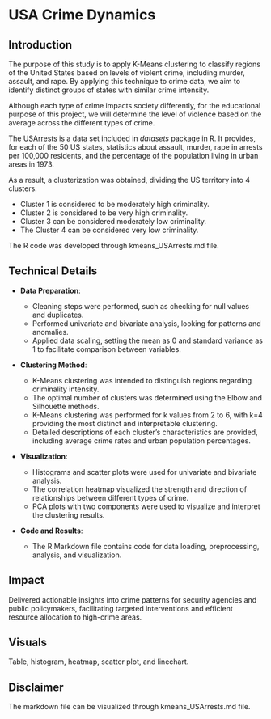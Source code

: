 # USA Crime Dynamics

## Introduction

The purpose of this study is to apply K-Means clustering to classify regions of the United States based on levels of violent crime, 
including murder, assault, and rape. By applying this technique to crime data, we aim to identify distinct groups of states with 
similar crime intensity.

Although each type of crime impacts society differently, for the educational purpose of this project, we will determine the level 
of violence based on the average across the different types of crime.

The [USArrests](https://www.rdocumentation.org/packages/datasets/versions/3.6.2/topics/USArrests) is a data set included in *datasets* package in R. It provides, for each of the 50 US states, statistics about assault, murder, rape in arrests per 100,000 residents, and the percentage of the population living in urban areas in 1973.

As a result, a clusterization was obtained, dividing the US territory into 4 clusters:

- Cluster 1 is considered to be moderately high criminality.  
- Cluster 2 is considered to be very high criminality.  
- Cluster 3 can be considered moderately low criminality.
- The Cluster 4 can be considered very low criminality.

The R code was developed through kmeans_USArrests.md file.

## Technical Details

- **Data Preparation**:
  - Cleaning steps were performed, such as checking for null values and duplicates.
  - Performed univariate and bivariate analysis, looking for patterns and anomalies.
  - Applied data scaling, setting the mean as 0 and standard variance as 1 to facilitate comparison between variables.

- **Clustering Method**:
  - K-Means clustering was intended to distinguish regions regarding criminality intensity.
  - The optimal number of clusters was determined using the Elbow and Silhouette methods.
  - K-Means clustering was performed for k values from 2 to 6, with k=4 providing the most distinct and interpretable clustering.
  - Detailed descriptions of each cluster’s characteristics are provided, including average crime rates and urban population percentages.

- **Visualization**:
  - Histograms and scatter plots were used for univariate and bivariate analysis.
  - The correlation heatmap visualized the strength and direction of relationships between different types of crime.
  - PCA plots with two components were used to visualize and interpret the clustering results.

- **Code and Results**:
  - The R Markdown file contains code for data loading, preprocessing, analysis, and visualization.
 
## Impact

Delivered actionable insights into crime patterns for security agencies and public policymakers, facilitating targeted interventions and efficient resource allocation to high-crime areas.

## Visuals

Table, histogram, heatmap, scatter plot, and linechart.

## Disclaimer

The markdown file can be visualized through kmeans_USArrests.md file.
